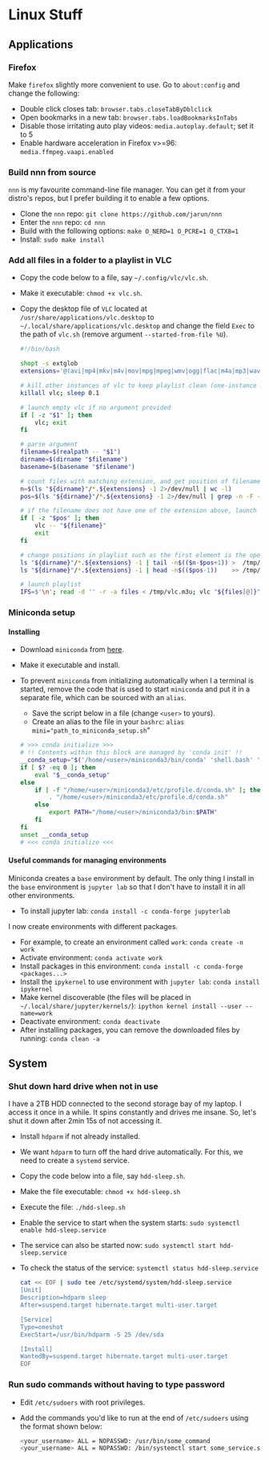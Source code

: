 # Linux Stuff

## Applications

### Firefox

Make `firefox` slightly more convenient to use. Go to `about:config` and change
the following:

- Double click closes tab: `browser.tabs.closeTabByDblclick`
- Open bookmarks in a new tab: `browser.tabs.loadBookmarksInTabs`
- Disable those irritating auto play videos: `media.autoplay.default`; set it to 5
- Enable hardware acceleration in Firefox v>=96: `media.ffmpeg.vaapi.enabled`

### Build nnn from source

`nnn` is my favourite command-line file manager. You can get it from your
distro's repos, but I prefer building it to enable a few options.

- Clone the `nnn` repo: `git clone https://github.com/jarun/nnn`
- Enter the `nnn` repo: `cd nnn`
- Build with the following options: `make O_NERD=1 O_PCRE=1 O_CTX8=1`
- Install: `sudo make install`

### Add all files in a folder to a playlist in VLC

- Copy the code below to a file, say `~/.config/vlc/vlc.sh`.
- Make it executable: `chmod +x vlc.sh`.
- Copy the desktop file of `VLC` located at `/usr/share/applications/vlc.desktop` to
  `~/.local/share/applications/vlc.desktop` and change the field `Exec` to the
  path of `vlc.sh` (remove argument `--started-from-file %U`).

    ```bash
    #!/bin/bash

    shopt -s extglob
    extensions='@(avi|mp4|mkv|m4v|mov|mpg|mpeg|wmv|ogg|flac|m4a|mp3|wav)'  # list of extensions for searching in current directory

    # kill other instances of vlc to keep playlist clean (one-instance mode)
    killall vlc; sleep 0.1

    # launch empty vlc if no argument provided
    if [ -z "$1" ]; then
        vlc; exit
    fi

    # parse argument
    filename=$(realpath -- "$1")
    dirname=$(dirname "$filename")
    basename=$(basename "$filename")

    # count files with matching extension, and get position of filename in current directory
    n=$(ls "${dirname}"/*.${extensions} -1 2>/dev/null | wc -l)
    pos=$(ls "${dirname}"/*.${extensions} -1 2>/dev/null | grep -n -F -- "${basename}" | cut -d: -f1)

    # if the filename does not have one of the extension above, launch vlc with provided filename
    if [ -z "$pos" ]; then
        vlc -- "${filename}"
        exit
    fi

    # change positions in playlist such as the first element is the opened file
    ls "${dirname}"/*.${extensions} -1 | tail -n$(($n-$pos+1)) >  /tmp/vlc.m3u
    ls "${dirname}"/*.${extensions} -1 | head -n$(($pos-1))    >> /tmp/vlc.m3u

    # launch playlist
    IFS=$'\n'; read -d '' -r -a files < /tmp/vlc.m3u; vlc "${files[@]}"
    ```

### Miniconda setup

#### Installing

- Download `miniconda` from [here](https://docs.conda.io/en/latest/miniconda.html#linux-installers).
- Make it executable and install.
- To prevent `miniconda` from initializing automatically when I a terminal is started,
  remove the code that is used to start `miniconda` and put it in a separate file,
  which can be sourced with an `alias`.
    - Save the script below in a file (change `<user>` to yours).
    - Create an alias to the file in your `bashrc`: `alias
      mini="path_to_miniconda_setup.sh`"

    ```bash
    # >>> conda initialize >>>
    # !! Contents within this block are managed by 'conda init' !!
    __conda_setup="$('/home/<user>/miniconda3/bin/conda' 'shell.bash' 'hook' 2> /dev/null)"
    if [ $? -eq 0 ]; then
        eval "$__conda_setup"
    else
        if [ -f "/home/<user>/miniconda3/etc/profile.d/conda.sh" ]; then
            . "/home/<user>/miniconda3/etc/profile.d/conda.sh"
        else
            export PATH="/home/<user>/miniconda3/bin:$PATH"
        fi
    fi
    unset __conda_setup
    # <<< conda initialize <<<
    ```

#### Useful commands for managing environments

Miniconda creates a `base` environment by default. The only thing I install in
the `base` environment is `jupyter lab` so that I don't have to install it in
all other environments.

- To install jupyter lab: `conda install -c conda-forge jupyterlab`

I now create environments with different packages.

- For example, to create an environment called `work`: `conda create -n work`
- Activate environment: `conda activate work`
- Install packages in this environment: `conda install -c conda-forge <packages...>`
- Install the `ipykernel` to use environment with `jupyter lab`: `conda install ipykernel`
- Make kernel discoverable (the files will be placed in `~/.local/share/jupyter/kernels/`): `ipython kernel install --user --name=work`
- Deactivate environment: `conda deactivate`
- After installing packages, you can remove the downloaded files by running: `conda clean -a`

## System

### Shut down hard drive when not in use

I have a 2TB HDD connected to the second storage bay of my laptop. I access it
once in a while. It spins constantly and drives me insane. So, let's shut it
down after 2min 15s of not accessing it.

- Install `hdparm` if not already installed.
- We want `hdparm` to turn off the hard drive automatically. For this, we need
  to create a `systemd` service.
- Copy the code below into a file, say `hdd-sleep.sh`.
- Make the file executable: `chmod +x hdd-sleep.sh`
- Execute the file: `./hdd-sleep.sh`
- Enable the service to start when the system starts: `sudo systemctl enable hdd-sleep.service`
- The service can also be started now: `sudo systemctl start hdd-sleep.service`
- To check the status of the service: `systemctl status hdd-sleep.service`

    ```bash
    cat << EOF | sudo tee /etc/systemd/system/hdd-sleep.service
    [Unit]
    Description=hdparm sleep
    After=suspend.target hibernate.target multi-user.target

    [Service]
    Type=oneshot
    ExecStart=/usr/bin/hdparm -S 25 /dev/sda

    [Install]
    WantedBy=suspend.target hibernate.target multi-user.target
    EOF
    ```

### Run sudo commands without having to type password

- Edit `/etc/sudoers` with root privileges.
- Add the commands you'd like to run at the end of `/etc/sudoers` using the
  format shown below:

    ```bash
    <your_username> ALL = NOPASSWD: /usr/bin/some_command
    <your_username> ALL = NOPASSWD: /bin/systemctl start some_service.service
    ```
